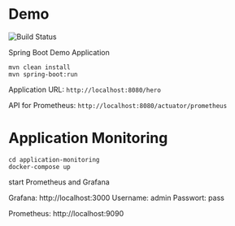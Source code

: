 # Demo

![Build Status](https://github.com/sparsick/socrates23-testcontainers-training/workflows/MavenBuild/badge.svg)

Spring Boot Demo Application

```
mvn clean install
mvn spring-boot:run
```

Application URL: `http://localhost:8080/hero`

API for Prometheus: `http://localhost:8080/actuator/prometheus`

# Application Monitoring

```
cd application-monitoring
docker-compose up
```

start Prometheus and Grafana

Grafana: http://localhost:3000
Username: admin
Passwort: pass

Prometheus: http://localhost:9090
